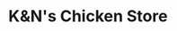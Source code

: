 ---
title: "K&N's Chicken Store"
url: /karachi/kundns-chicken-store-professor-ghafoor-ahmed-road/
shop: Metzgerei
---